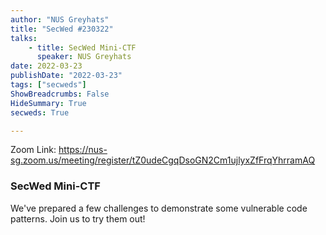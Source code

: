 ```yaml
---
author: "NUS Greyhats"
title: "SecWed #230322"
talks:
    - title: SecWed Mini-CTF
      speaker: NUS Greyhats
date: 2022-03-23
publishDate: "2022-03-23"
tags: ["secweds"]
ShowBreadcrumbs: False
HideSummary: True
secweds: True

---
```


Zoom Link: https://nus-sg.zoom.us/meeting/register/tZ0udeCgqDsoGN2Cm1ujlyxZfFrqYhrramAQ

### SecWed Mini-CTF

We've prepared a few challenges to demonstrate some vulnerable code patterns. Join us to try them out!
